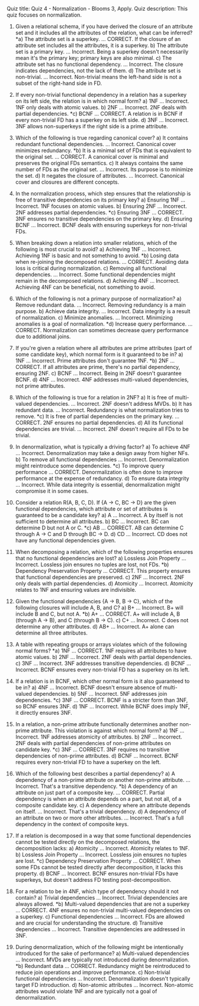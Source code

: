 Quiz title: Quiz 4 - Normalization - Blooms 3, Apply.
Quiz description: This quiz focuses on normalization.

1. Given a relational schema, if you have derived the closure of an attribute set and it includes all the attributes of the relation, what can be inferred?
*a) The attribute set is a superkey.
... CORRECT. If the closure of an attribute set includes all the attributes, it is a superkey.
b) The attribute set is a primary key.
... Incorrect. Being a superkey doesn't necessarily mean it's the primary key; primary keys are also minimal.
c) The attribute set has no functional dependency.
... Incorrect. The closure indicates dependencies, not the lack of them.
d) The attribute set is non-trivial.
... Incorrect. Non-trivial means the left-hand side is not a subset of the right-hand side in FD.


2. If every non-trivial functional dependency in a relation has a superkey on its left side, the relation is in which normal form?
a) 1NF
... Incorrect. 1NF only deals with atomic values.
b) 2NF
... Incorrect. 2NF deals with partial dependencies.
*c) BCNF
... CORRECT. A relation is in BCNF if every non-trivial FD has a superkey on its left side.
d) 3NF
... Incorrect. 3NF allows non-superkeys if the right side is a prime attribute.


3. Which of the following is true regarding canonical cover?
a) It contains redundant functional dependencies.
... Incorrect. Canonical cover minimizes redundancy.
*b) It is a minimal set of FDs that is equivalent to the original set.
... CORRECT. A canonical cover is minimal and preserves the original FDs semantics.
c) It always contains the same number of FDs as the original set.
... Incorrect. Its purpose is to minimize the set.
d) It negates the closure of attributes.
... Incorrect. Canonical cover and closures are different concepts.



4. In the normalization process, which step ensures that the relationship is free of transitive dependencies on its primary key?
a) Ensuring 1NF
... Incorrect. 1NF focuses on atomic values.
b) Ensuring 2NF
... Incorrect. 2NF addresses partial dependencies.
*c) Ensuring 3NF
... CORRECT. 3NF ensures no transitive dependencies on the primary key.
d) Ensuring BCNF
... Incorrect. BCNF deals with ensuring superkeys for non-trivial FDs.



5. When breaking down a relation into smaller relations, which of the following is most crucial to avoid?
a) Achieving 1NF
... Incorrect. Achieving 1NF is basic and not something to avoid.
*b) Losing data when re-joining the decomposed relations.
... CORRECT. Avoiding data loss is critical during normalization.
c) Removing all functional dependencies.
... Incorrect. Some functional dependencies might remain in the decomposed relations.
d) Achieving 4NF
... Incorrect. Achieving 4NF can be beneficial, not something to avoid.



6. Which of the following is not a primary purpose of normalization?
a) Remove redundant data.
... Incorrect. Removing redundancy is a main purpose.
b) Achieve data integrity.
... Incorrect. Data integrity is a result of normalization.
c) Minimize anomalies.
... Incorrect. Minimizing anomalies is a goal of normalization.
*d) Increase query performance.
... CORRECT. Normalization can sometimes decrease query performance due to additional joins.


8. If you're given a relation where all attributes are prime attributes (part of some candidate key), which normal form is it guaranteed to be in?
a) 1NF
... Incorrect. Prime attributes don't guarantee 1NF.
*b) 2NF
... CORRECT. If all attributes are prime, there's no partial dependency, ensuring 2NF.
c) BCNF
... Incorrect. Being in 2NF doesn't guarantee BCNF.
d) 4NF
... Incorrect. 4NF addresses multi-valued dependencies, not prime attributes.



9. Which of the following is true for a relation in 2NF?
a) It is free of multi-valued dependencies.
... Incorrect. 2NF doesn't address MVDs.
b) It has redundant data.
... Incorrect. Redundancy is what normalization tries to remove.
*c) It is free of partial dependencies on the primary key.
... CORRECT. 2NF ensures no partial dependencies.
d) All its functional dependencies are trivial.
... Incorrect. 2NF doesn't require all FDs to be trivial.



10. In denormalization, what is typically a driving factor?
a) To achieve 4NF
... Incorrect. Denormalization may take a design away from higher NFs.
b) To remove all functional dependencies
... Incorrect. Denormalization might reintroduce some dependencies.
*c) To improve query performance
... CORRECT. Denormalization is often done to improve performance at the expense of redundancy.
d) To ensure data integrity
... Incorrect. While data integrity is essential, denormalization might compromise it in some cases.





11. Consider a relation R(A, B, C, D). If {A -> C, BC -> D} are the given functional dependencies, which attribute or set of attributes is guaranteed to be a candidate key?
a) A
... Incorrect. A by itself is not sufficient to determine all attributes.
b) BC
... Incorrect. BC can determine D but not A or C.
*c) AB
... CORRECT. AB can determine C through A -> C and D through BC -> D.
d) CD
... Incorrect. CD does not have any functional dependencies given.



12. When decomposing a relation, which of the following properties ensures that no functional dependencies are lost?
a) Lossless Join Property
... Incorrect. Lossless join ensures no tuples are lost, not FDs.
*b) Dependency Preservation Property
... CORRECT. This property ensures that functional dependencies are preserved.
c) 2NF
... Incorrect. 2NF only deals with partial dependencies.
d) Atomicity
... Incorrect. Atomicity relates to 1NF and ensuring values are indivisible.



13. Given the functional dependencies {A -> B, B -> C}, which of the following closures will include A, B, and C?
a) B+
... Incorrect. B+ will include B and C, but not A.
*b) A+
... CORRECT. A+ will include A, B (through A -> B), and C (through B -> C).
c) C+
... Incorrect. C does not determine any other attributes.
d) AB+
... Incorrect. A+ alone can determine all three attributes.



14. A table with repeating groups or arrays violates which of the following normal forms?
*a) 1NF
... CORRECT. 1NF requires all attributes to have atomic values.
b) 2NF
... Incorrect. 2NF deals with partial dependencies.
c) 3NF
... Incorrect. 3NF addresses transitive dependencies.
d) BCNF
... Incorrect. BCNF ensures every non-trivial FD has a superkey on its left.



15. If a relation is in BCNF, which other normal form is it also guaranteed to be in?
a) 4NF
... Incorrect. BCNF doesn't ensure absence of multi-valued dependencies.
b) 5NF
... Incorrect. 5NF addresses join dependencies.
*c) 3NF
... CORRECT. BCNF is a stricter form than 3NF, so BCNF ensures 3NF.
d) 1NF
... Incorrect. While BCNF does imply 1NF, it directly ensures 3NF.



16. In a relation, a non-prime attribute functionally determines another non-prime attribute. This violation is against which normal form?
a) 1NF
... Incorrect. 1NF addresses atomicity of attributes.
b) 2NF
... Incorrect. 2NF deals with partial dependencies of non-prime attributes on candidate key.
*c) 3NF
... CORRECT. 3NF requires no transitive dependencies of non-prime attributes.
d) BCNF
... Incorrect. BCNF requires every non-trivial FD to have a superkey on the left.



17. Which of the following best describes a partial dependency?
a) A dependency of a non-prime attribute on another non-prime attribute.
... Incorrect. That's a transitive dependency.
*b) A dependency of an attribute on just part of a composite key.
... CORRECT. Partial dependency is when an attribute depends on a part, but not all, of a composite candidate key.
c) A dependency where an attribute depends on itself.
... Incorrect. That's a trivial dependency.
d) A dependency of an attribute on two or more other attributes.
... Incorrect. That's a full dependency in the context of composite keys.



18. If a relation is decomposed in a way that some functional dependencies cannot be tested directly on the decomposed relations, the decomposition lacks:
a) Atomicity
... Incorrect. Atomicity relates to 1NF.
b) Lossless Join Property
... Incorrect. Lossless join ensures no tuples are lost.
*c) Dependency Preservation Property
... CORRECT. When some FDs cannot be tested directly after decomposition, it lacks this property.
d) BCNF
... Incorrect. BCNF ensures non-trivial FDs have superkeys, but doesn't address FD testing post-decomposition.



19. For a relation to be in 4NF, which type of dependency should it not contain?
a) Trivial dependencies
... Incorrect. Trivial dependencies are always allowed.
*b) Multi-valued dependencies that are not a superkey
... CORRECT. 4NF ensures no non-trivial multi-valued dependencies on a superkey.
c) Functional dependencies
... Incorrect. FDs are allowed and are crucial for understanding the structure.
d) Transitive dependencies
... Incorrect. Transitive dependencies are addressed in 3NF.



20. During denormalization, which of the following might be intentionally introduced for the sake of performance?
a) Multi-valued dependencies
... Incorrect. MVDs are typically not introduced during denormalization.
*b) Redundant data
... CORRECT. Redundancy might be reintroduced to reduce join operations and improve performance.
c) Non-trivial functional dependencies
... Incorrect. Denormalization doesn't typically target FD introduction.
d) Non-atomic attributes
... Incorrect. Non-atomic attributes would violate 1NF and are typically not a goal of denormalization.
